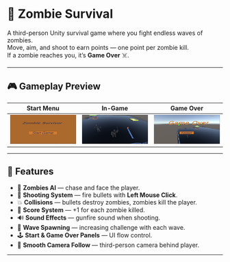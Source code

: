 # 🧟 Zombie Survival

A third-person Unity survival game where you fight endless waves of zombies.  
Move, aim, and shoot to earn points — one point per zombie kill.  
If a zombie reaches you, it’s **Game Over** ☠️.

---

## 🎮 Gameplay Preview

| Start Menu | In-Game | Game Over |
|-------------|----------|------------|
| ![Start Menu Screenshot](Assets/Screenshots/start-menu.png) | ![Gameplay Screenshot](Assets/Screenshots/gameplay.png) | ![Game Over Screenshot](Assets/Screenshots/gameover.png) |


---

## 🚀 Features

- 👾 **Zombies AI** — chase and face the player.
- 🔫 **Shooting System** — fire bullets with **Left Mouse Click**.
- 💥 **Collisions** — bullets destroy zombies, zombies kill the player.
- 🧮 **Score System** — +1 for each zombie killed.
- 🔊 **Sound Effects** — gunfire sound when shooting.
- 🧩 **Wave Spawning** — increasing challenge with each wave.
- 🕹 **Start & Game Over Panels** — UI flow control.
- 🎥 **Smooth Camera Follow** — third-person camera behind player.

---